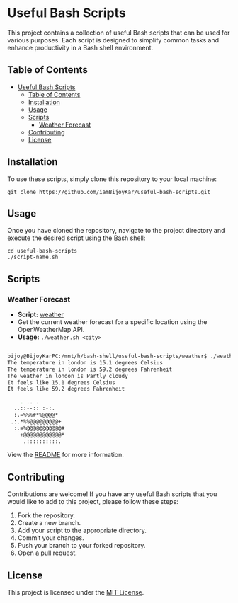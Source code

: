 # Useful Bash Scripts

This project contains a collection of useful Bash scripts that can be used for various purposes. Each script is designed to simplify common tasks and enhance productivity in a Bash shell environment.

## Table of Contents

- [Useful Bash Scripts](#useful-bash-scripts)
  - [Table of Contents](#table-of-contents)
  - [Installation](#installation)
  - [Usage](#usage)
  - [Scripts](#scripts)
    - [Weather Forecast](#weather-forecast)
  - [Contributing](#contributing)
  - [License](#license)

## Installation

To use these scripts, simply clone this repository to your local machine:

```
git clone https://github.com/iamBijoyKar/useful-bash-scripts.git
```

## Usage

Once you have cloned the repository, navigate to the project directory and execute the desired script using the Bash shell:

```
cd useful-bash-scripts
./script-name.sh
```

## Scripts

### Weather Forecast
- **Script:** [weather](/weather/weather.sh)
- Get the current weather forecast for a specific location using the OpenWeatherMap API.
- **Usage:** `./weather.sh <city>`
```bash

bijoy@BijoyKarPC:/mnt/h/bash-shell/useful-bash-scripts/weather$ ./weather.sh london
The temperature in london is 15.1 degrees Celsius
The temperature in london is 59.2 degrees Fahrenheit
The weather in london is Partly cloudy
It feels like 15.1 degrees Celsius
It feels like 59.2 degrees Fahrenheit

    . .. .
  ..::--:: :-:.
  :.=%%%#*%@@@@*
 .:.*%%@@@@@@@@@+
  :.=%@@@@@@@@@@@#
    +@@@@@@@@@@@@*
     .::::::::::.
```
View the [README](/weather/README.md) for more information.

## Contributing

Contributions are welcome! If you have any useful Bash scripts that you would like to add to this project, please follow these steps:

1. Fork the repository.
2. Create a new branch.
3. Add your script to the appropriate directory.
4. Commit your changes.
5. Push your branch to your forked repository.
6. Open a pull request.

## License

This project is licensed under the [MIT License](LICENSE).
